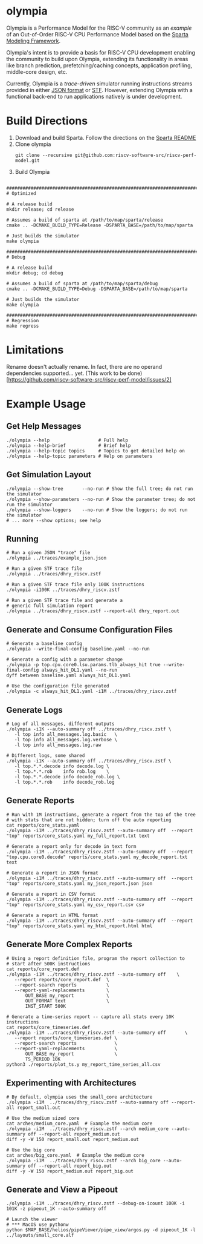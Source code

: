 # olympia

Olympia is a Performance Model for the RISC-V community as an
_example_ of an Out-of-Order RISC-V CPU Performance Model based on the
[Sparta Modeling
Framework](https://github.com/sparcians/map/tree/master/sparta).

Olympia's intent is to provide a basis for RISC-V CPU development
enabling the community to build upon Olympia, extending its
functionality in areas like branch prediction, prefetching/caching
concepts, application profiling, middle-core design, etc.

Currently, Olympia is a _trace-driven_ simulator running instructions
streams provided in either [JSON
format](https://github.com/riscv-software-src/riscv-perf-model/tree/master/traces#json-inputs)
or [STF](https://github.com/sparcians/stf_spec).  However, extending
Olympia with a functional back-end to run applications natively is
under development.

# Build Directions

1. Download and build Sparta.  Follow the directions on the [Sparta README](https://github.com/sparcians/map/tree/master/sparta)
1. Clone olympia
   ```
   git clone --recursive git@github.com:riscv-software-src/riscv-perf-model.git
   ```
1. Build Olympia

```

################################################################################
# Optimized

# A release build
mkdir release; cd release

# Assumes a build of sparta at /path/to/map/sparta/release
cmake .. -DCMAKE_BUILD_TYPE=Release -DSPARTA_BASE=/path/to/map/sparta

# Just builds the simulator
make olympia

################################################################################
# Debug

# A release build
mkdir debug; cd debug

# Assumes a build of sparta at /path/to/map/sparta/debug
cmake .. -DCMAKE_BUILD_TYPE=Debug -DSPARTA_BASE=/path/to/map/sparta

# Just builds the simulator
make olympia

################################################################################
# Regression
make regress

```

# Limitations

Rename doesn't actually rename.  In fact, there are no operand
dependencies supported... yet.  (This work to be
done)[https://github.com/riscv-software-src/riscv-perf-model/issues/2]

# Example Usage

## Get Help Messages
```
./olympia --help                  # Full help
./olympia --help-brief            # Brief help
./olympia --help-topic topics     # Topics to get detailed help on
./olympia --help-topic parameters # Help on parameters
```

## Get Simulation Layout
```
./olympia --show-tree       --no-run # Show the full tree; do not run the simulator
./olympia --show-parameters --no-run # Show the parameter tree; do not run the simulator
./olympia --show-loggers    --no-run # Show the loggers; do not run the simulator
# ... more --show options; see help
```

## Running

```
# Run a given JSON "trace" file
./olympia ../traces/example_json.json

# Run a given STF trace file
./olympia ../traces/dhry_riscv.zstf

# Run a given STF trace file only 100K instructions
./olympia -i100K ../traces/dhry_riscv.zstf

# Run a given STF trace file and generate a
# generic full simulation report
./olympia ../traces/dhry_riscv.zstf --report-all dhry_report.out
```

## Generate and Consume Configuration Files

```
# Generate a baseline config
./olympia --write-final-config baseline.yaml --no-run

# Generate a config with a parameter change
./olympia -p top.cpu.core0.lsu.params.tlb_always_hit true --write-final-config always_hit_DL1.yaml --no-run
dyff between baseline.yaml always_hit_DL1.yaml

# Use the configuration file generated
./olympia -c always_hit_DL1.yaml -i1M ../traces/dhry_riscv.zstf
```

## Generate Logs
```
# Log of all messages, different outputs
./olympia -i1K --auto-summary off ../traces/dhry_riscv.zstf \
   -l top info all_messages.log.basic   \
   -l top info all_messages.log.verbose \
   -l top info all_messages.log.raw

# Different logs, some shared
./olympia -i1K --auto-summary off ../traces/dhry_riscv.zstf \
   -l top.*.*.decode info decode.log \
   -l top.*.*.rob    info rob.log    \
   -l top.*.*.decode info decode_rob.log \
   -l top.*.*.rob    info decode_rob.log
```
## Generate Reports
```
# Run with 1M instructions, generate a report from the top of the tree
# with stats that are not hidden; turn off the auto reporting
cat reports/core_stats.yaml
./olympia -i1M ../traces/dhry_riscv.zstf --auto-summary off  --report "top" reports/core_stats.yaml my_full_report.txt text

# Generate a report only for decode in text form
./olympia -i1M ../traces/dhry_riscv.zstf --auto-summary off  --report "top.cpu.core0.decode" reports/core_stats.yaml my_decode_report.txt text

# Generate a report in JSON format
./olympia -i1M ../traces/dhry_riscv.zstf --auto-summary off  --report "top" reports/core_stats.yaml my_json_report.json json

# Generate a report in CSV format
./olympia -i1M ../traces/dhry_riscv.zstf --auto-summary off  --report "top" reports/core_stats.yaml my_csv_report.csv csv

# Generate a report in HTML format
./olympia -i1M ../traces/dhry_riscv.zstf --auto-summary off  --report "top" reports/core_stats.yaml my_html_report.html html
```

## Generate More Complex Reports
```
# Using a report definition file, program the report collection to
# start after 500K instructions
cat reports/core_report.def
./olympia -i1M ../traces/dhry_riscv.zstf --auto-summary off    \
   --report reports/core_report.def  \
   --report-search reports           \
   --report-yaml-replacements        \
       OUT_BASE my_report            \
       OUT_FORMAT text               \
       INST_START 500K

# Generate a time-series report -- capture all stats every 10K instructions
cat reports/core_timeseries.def
./olympia -i1M ../traces/dhry_riscv.zstf --auto-summary off       \
   --report reports/core_timeseries.def \
   --report-search reports              \
   --report-yaml-replacements           \
       OUT_BASE my_report               \
       TS_PERIOD 10K
python3 ./reports/plot_ts.y my_report_time_series_all.csv
```

## Experimenting with Architectures
```
# By default, olympia uses the small_core architecture
./olympia -i1M  ../traces/dhry_riscv.zstf --auto-summary off --report-all report_small.out

# Use the medium sized core
cat arches/medium_core.yaml  # Example the medium core
./olympia -i1M  ../traces/dhry_riscv.zstf --arch medium_core --auto-summary off --report-all report_medium.out
diff -y -W 150 report_small.out report_medium.out

# Use the big core
cat arches/big_core.yaml  # Example the medium core
./olympia -i1M  ../traces/dhry_riscv.zstf --arch big_core --auto-summary off --report-all report_big.out
diff -y -W 150 report_medium.out report_big.out

```

## Generate and View a Pipeout
```
./olympia -i1M ../traces/dhry_riscv.zstf --debug-on-icount 100K -i 101K -z pipeout_1K --auto-summary off

# Launch the viewer
# *** MacOS use pythonw
python $MAP_BASE/helios/pipeViewer/pipe_view/argos.py -d pipeout_1K -l ../layouts/small_core.alf
```
